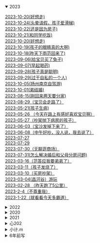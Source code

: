 
<details open><summary>2023</summary>
<p>

[2023-10-20(好想走)](https://www.jianshu.com/p/d2093ae11d11)<br>
[2023-10-24(头晕请假，孩子爱滑梯)](https://www.jianshu.com/p/65ee856a376e)<br>
[2023-10-22(还是因为房子)](https://www.jianshu.com/p/9b35d22267ad)<br>
[2023-10-21(和同学吃饭)](https://www.jianshu.com/p/2bdb80066178)<br>
[2023-10-20(好想走)](https://www.jianshu.com/p/c0490f99474c)<br>
[2023-10-19(孩子的眼睛真的大啊)](https://www.jianshu.com/p/c21568576690)<br>
[2023-10-18(昨天下雨范回来了)](https://www.jianshu.com/p/00d27f95c09d)<br>
[2023-09-06(给宝贝买了兔子)](https://www.jianshu.com/p/e0c544d9570f)<br>
[2023-09-07(早起喝药)](https://www.jianshu.com/p/4a0c084e79bd)<br>
[2023-09-28(孩子真是聪明)](https://www.jianshu.com/p/8ad71ca9a3f7)<br>
[2023-09-29(过于自私的一个人)](https://www.jianshu.com/p/6cb970d70cca)<br>
[2023-10-05(扬州南京自驾游)](https://www.jianshu.com/p/572c21303b6d)<br>
[2023-10-01(弟结婚)](https://www.jianshu.com/p/d2a7cad3bffc)<br>
[2023-08-15(刚回来两天要分家)](https://www.jianshu.com/p/da4158d5e5dc)<br>
[2023-08-29（宝贝会走路了）](https://www.jianshu.com/p/68042dc6ff03)<br>
[2023-05-21(孩子生病)](https://www.jianshu.com/p/912897c70114)<br>
[2023-05-26 （今天在路上有感好喜欢宝贝啊）](https://www.jianshu.com/p/839c825b1f5c)<br>
[2023-05-27（吵架抛下病房的孩子）](https://www.jianshu.com/p/dd7b6bfa4afb)<br>
[2023-06-03（宝沙发掉下来了）](https://www.jianshu.com/p/76e9a4acef5f)<br>
[2023-06-08（中午好吵，没人说，我去说了）](https://www.jianshu.com/p/83396f54e7d2)<br>
[2023-07-27](https://www.jianshu.com/p/dc20aafeaa7d)<br>
[2023-07-29](https://www.jianshu.com/p/a480e00e06fb)<br>
[2023-07-30（无聊逛商场）](https://www.jianshu.com/p/231805cad0bd)<br>
[2023-07-31(怎么解决婚后和父母分房问题)](https://www.jianshu.com/p/fe49cbe80ba4)<br>
[2023-03-16（范答应我要弟弟了）](https://www.jianshu.com/p/04d35f408be0)<br>
[2023-03-11（孩子发烧了）](https://www.jianshu.com/p/7165ac18a63f)<br>
[2023-03-10（买房吵架）](https://www.jianshu.com/p/b0bf52c0b496)<br>
[2023-03-04(昌河谷）游玩](https://www.jianshu.com/p/6321e1e3baea)<br>
[2023-02-28 （昨天跑了5公里）](https://www.jianshu.com/p/1c17a812feb6)<br>
[2023-2-4（不尊重我）](https://www.jianshu.com/p/9d84e7da311c)<br>
[2023-1-22（就看看今天多霸道）](https://www.jianshu.com/p/06ae089b3a95)<br>


</p>
</details>

<details ><summary>2022</summary>
<p>

[2022-12-01（命中注定](https://www.jianshu.com/p/71a12336caa6)<br>
[2022-11-30](https://www.jianshu.com/p/2077c12f92d4)<br>
[2022-11-21（都结束了，你还有心情 ）](https://www.jianshu.com/p/e04f9ec36a4e)<br>
[2022-11-01(新月份的开始，幸福的开始)](https://www.jianshu.com/p/c666d7b51931)<br>
[2022-10-23(还是一样受不了)](https://www.jianshu.com/p/0b6cdc8b4e32)<br>
[2022-10-01(真是受不了了)](https://www.jianshu.com/p/fea179a9548b)<br>
[2022-09-11(范同学结婚)](https://www.jianshu.com/p/9c69c298a8df)<br>
[2022-09-06(加班想走了)](https://www.jianshu.com/p/271cd7ec00b5)<br>
[2022-08-22(细数我俩之间的不愉快)](https://www.jianshu.com/p/19742eff8129)<br>
[2022-08-20_23(取快递，大吵一架，离婚)](https://www.jianshu.com/p/fa22892f72dd)<br>
[2022-08-8(4号一直到今天都没说话，又提到不高兴的事)](https://www.jianshu.com/p/1b50e8a2f706)<br>
[2022-08-15(今天同事结婚)](https://www.jianshu.com/p/9b06e67c15c3)<br>
[2022-08-07(看剧  幸福到万家)](https://www.jianshu.com/p/1e4c6da22083)<br>
[2022-08-06(最近燃起了一股希望)](https://www.jianshu.com/p/bf5ad71e498a)<br>
[2022-07-27(满月宴，吐槽对象家亲戚，cbn)](https://www.jianshu.com/p/22c02114a692)<br>
[2022-07-09（今天省考）](https://www.jianshu.com/p/03dde00fc25b)<br>
[2022-06-30（宝儿出生了）](https://www.jianshu.com/p/0f0a092a4ebe)<br>
[2022-06-29（宝宝要出生了）](https://www.jianshu.com/p/ce102dd1e504)<br>
[2022-06-24（用我的gopro拍夕阳）](https://www.jianshu.com/p/54952f3263c3)<br>
[2022-06-19](https://www.jianshu.com/p/1877d4ed5860)<br>
[2022-06-18(绝不是我想生气的)](https://www.jianshu.com/p/355fda841eef)<br>
[2022-06-16(昨天我28了)](https://www.jianshu.com/p/1aa1bd138452)<br>
[2022-06-04（今天逛）](https://www.jianshu.com/p/eb57d4114cc7)<br>
[2022-05-31(昨天又惹她生气，今天早点回家锻炼)](https://www.jianshu.com/p/ec90d1bd933c)<br>
[2022-05-24(今天买衣服，又生气)](https://www.jianshu.com/p/8f82bf1e5c64)<br>
[2022-05-22(昨日生气，周日去宏进市场)](https://www.jianshu.com/p/f125aa3e1aef)<br>
[2022-05-20(河滩逛，晚上气)](https://www.jianshu.com/p/7a38bdca0ba3)<br>
[2022-05-15(昨天吵架今天又是)](https://www.jianshu.com/p/a5985e873cbc)<br>
[2022-05-09(昨夜梦)](https://www.jianshu.com/p/aa320fae8b63)<br>
[2022-05-01(五一又吵架)](https://www.jianshu.com/p/f23ddf5fd9c5)<br>
[2022-04-23(今天吃烧烤)](https://www.jianshu.com/p/5ad16352ae2b)<br>
[2022-04-21（吵架第五天）](https://www.jianshu.com/p/508ac0be1db4)<br>
[2022-04-16(大张买东西撞车)](https://www.jianshu.com/p/f14190d1378d)<br>
[2022-04-10(休息，范提前过生日)](https://www.jianshu.com/p/a300f4b39427)<br>
[2022-04-8(周五爷爷生日)](https://www.jianshu.com/p/d9a4f3ba3d4d)<br>
[2022-04-07（河滩跑步）](https://www.jianshu.com/p/4ce983f240f8)<br>
[2022-04-03-04-05（清明露营）](https://www.jianshu.com/p/4d166fefd415)<br>
[2022-04-01-02（接他回来，公司春游）](https://www.jianshu.com/p/dd603342c5ff)<br>
[2022-03-29_30（去哄他）](https://www.jianshu.com/p/be556a3bdb0b)<br>
[2022-03-28(今天理发)](https://www.jianshu.com/p/c3ff74f45084)<br>
[2022-03-24_26瞎折腾，要回家](https://www.jianshu.com/p/1f5b7598071d)<br>
[2022-03-19-20(去植物园，把橙子滑板蹲坏了)](https://www.jianshu.com/p/c76a8a6e8d2b)<br>
[2022-03-13-14(去贴膜，奶奶回来了)](https://www.jianshu.com/p/6daddb7ce998)<br>
[2022-03-10（买到了xbox s）](https://www.jianshu.com/p/a12c9bf5a51b)<br>
[2022-03-05-06（照思维，买电视，看海豚）](https://www.jianshu.com/p/2ea6a217e83d)<br>
[2022-03-04（昨天半夜做梦被范叫醒了）](https://www.jianshu.com/p/ac8a360ad007)<br>
[2022-02-26-27（今天周日去，买花）](https://www.jianshu.com/p/004f6651a29e)<br>
[2022-02-23-24(带范回家，没找到不高兴)](https://www.jianshu.com/p/34bc70112741)<br>
[2022-02-20（去少林寺）](https://www.jianshu.com/p/da7a1b00fbf3)<br>
[2022-02-18-19(范回家)](https://www.jianshu.com/p/f6a43fe4526b)<br>
[2022-02-17(今天下雪)](https://www.jianshu.com/p/12ff9f8f2f0b)<br>
[2022-02-15-16(泉舜nian，被贴单)](https://www.jianshu.com/p/b50902f9d8af)<br>
[2022-02-14(果果生日，送范回家)](https://www.jianshu.com/p/41f150434864)<br>
[2022-02-12-13(有了个表，去宝龙)](https://www.jianshu.com/p/ae29c7a35aa3)<br>
[2022-02-11(开工利是)](https://www.jianshu.com/p/be0227a85325)<br>
[2022-02-09(放假最后一天)](https://www.jianshu.com/p/8d3612790f58)<br>
[2022-02-06-07-08(初六在家看电影)](https://www.jianshu.com/p/1dc29c91b9ec)<br>
[2022-02-04-05(去姑姑家，抓娃娃， 放风筝)](https://www.jianshu.com/p/20af875fdbf6)<br>
[2022-02-03(初三，在家学习，出去吃饭)](https://www.jianshu.com/p/ccddb28f6ae3)<br>
[2022-02-02(初二串亲戚，看花灯)](https://www.jianshu.com/p/e48c3a882df1)<br>
[2022-01-31－02-01(大年除夕)](https://www.jianshu.com/p/e33c3ba37b28)<br>
[2022-01-29-30(两年前的今天表白)](https://www.jianshu.com/p/8c4da54d74b5)<br>
[2022-01-27-28(试电能跑多远，去串亲戚)](https://www.jianshu.com/p/33de5ba9ae07)<br>
[2022-01-25-26(猫请吃饭，提车，串亲戚)](https://www.jianshu.com/p/27e602b03d86)<br>
[2022-01-22-23-24(今天放假:聚餐)](https://www.jianshu.com/p/e06e403ac51a)<br>
[2022-01-19-20(mian 和)](https://www.jianshu.com/p/f74d5cf97d2b)<br>
[2022-01-15-16(去关林，去检查，去河滩)](https://www.jianshu.com/p/8828b5dc3f1e)<br>
[2022-01-14(村里核酸，范回家)](https://www.jianshu.com/p/0039dabc320c)<br>
[2022-01-12-13(最angry的一天)](https://www.jianshu.com/p/26e005cfa941)<br>
[2022-01-09(给我哥的车保养)](https://www.jianshu.com/p/34ce342923f1)<br>
[2022-01-05-06-07(大雁逛，面试，辞)](https://www.jianshu.com/p/2f5e80528731)<br>
[2022-01-04(回门，下雪，独自闲逛)](https://www.jianshu.com/p/269d6005f0e5)<br>
[2022-1-3(去学校拿卷子改)](https://www.jianshu.com/p/da9edd1abb45)<br>
[2022-01-02(摘草莓)](https://www.jianshu.com/p/3af0a368a0de)<br>
[2022-1-1(结婚)](https://www.jianshu.com/p/9185b1a1c26d)<br>


</p>
</details>

<details ><summary>2020</summary>
<p>

[2020-07-13（衣服翻了）](https://www.jianshu.com/p/7f87b7b992ce)<br>
[2020-12-30（划水）](https://www.jianshu.com/p/60e7b629998c)<br>
[2020-12-29（老是生气）](https://www.jianshu.com/p/ca5da29c0d50)<br>
[2020-12-23-25（回家吃饭）](https://www.jianshu.com/p/992a999f4a20)<br>
[2020-12-22（落枕第二天）](https://www.jianshu.com/p/7d733a445b0f)<br>
[2020-12-21](https://www.jianshu.com/p/7c37ef7e0121)<br>
[2020-12-16（真的很不想上班）](https://www.jianshu.com/p/aaa80123afa2)<br>
[2020-12-14](https://www.jianshu.com/p/c3a9f79d4046)<br>
[2020-12-13（自找烦恼）](https://www.jianshu.com/p/4c9ffc55a431)<br>
[2020-12-12（意难平我）](https://www.jianshu.com/p/1700c6718797)<br>
[2020-12-11](https://www.jianshu.com/p/dbf119bc034f)<br>
[2020-12-06](https://www.jianshu.com/p/7af0ea981958)<br>
[2020-12-05（心情烦躁，早起锻炼）](https://www.jianshu.com/p/73ffa8bd4254)<br>
[2020-12-01（2020的）](https://www.jianshu.com/p/36b91a1f58ca)<br>
[2020-11-29（入冬的深圳）](https://www.jianshu.com/p/f9d5733af3cb)<br>
[2020-11-28](https://www.jianshu.com/p/aa76b6bcabf3)<br>
[2020-11-27（吃大餐）](https://www.jianshu.com/p/04dcf99e3700)<br>
[2020-11-23（早起的虫儿鸟被吃）](https://www.jianshu.com/p/92f68e5098f6)<br>
[2020-11-22（）](https://www.jianshu.com/p/f985ee5bf1ea)<br>
[2020-11-17（感冒还没好）](https://www.jianshu.com/p/aabc3f0776f1)<br>
[2020-11-16](https://www.jianshu.com/p/b4e6f9babf2d)<br>
[2020-11-15](https://www.jianshu.com/p/5e73516b1633)<br>
[2020-11-14（患得患失）](https://www.jianshu.com/p/acd348689b1c)<br>
[2020-11-12(脑袋发昏)](https://www.jianshu.com/p/47fd662fa982)<br>
[2020-11-11（难受）](https://www.jianshu.com/p/fd09a3673d08)<br>
[2020-11-10](https://www.jianshu.com/p/6fbb86fb48f9)<br>
[2020-11-09（基金涨势凶猛）](https://www.jianshu.com/p/ab64308c9a34)<br>
[2020-11-08 - 草稿](https://www.jianshu.com/p/2c0255e2387f)<br>
[2020-11-07](https://www.jianshu.com/p/b1195d0ddae0)<br>
[2020-11-06](https://www.jianshu.com/p/9926da0872b7)<br>
[2020-11-06](https://www.jianshu.com/p/08ddfc6e9e84)<br>
[2020-11-04（自信）](https://www.jianshu.com/p/03a6613c03fe)<br>
[2020-11-03（阿范来接我）](https://www.jianshu.com/p/364fb88ec89e)<br>
[2020-11-02（早起）](https://www.jianshu.com/p/3c79bb768469)<br>
[2020-11-01（跑步）](https://www.jianshu.com/p/69bab626ff03)<br>
[2020-10-31（考烤靠）](https://www.jianshu.com/p/a8c587409f57)<br>
[2020-10-30（摘抄）](https://www.jianshu.com/p/28dc71ce59ea)<br>
[2020-10-29（咸味）](https://www.jianshu.com/p/620389250985)<br>
[2020-10-28](https://www.jianshu.com/p/05b20231bd69)<br>
[2020-10-27(早安打工人)](https://www.jianshu.com/p/dc81edf571e5)<br>
[2020-10-26(菠菜南瓜粥)](https://www.jianshu.com/p/958415714a73)<br>
[2020-10-25](https://www.jianshu.com/p/d412f75eede7)<br>
[2020-10-24](https://www.jianshu.com/p/794c84614596)<br>
[2020-10-23（又是划水摸鱼的一天）](https://www.jianshu.com/p/12895bd56025)<br>
[2020-10-22（充满爱意的早上）](https://www.jianshu.com/p/d2da416cb39c)<br>
[2020-10-21（狗范暴躁的一天）](https://www.jianshu.com/p/a006e0fb9404)<br>
[2020-10-20(我哥又来深圳了，阿范来接我)](https://www.jianshu.com/p/327b620cdfa1)<br>
[2020-10-19](https://www.jianshu.com/p/75bfe4a410d4)<br>
[2020-10-18（惬意周末）](https://www.jianshu.com/p/abbb3d2f0272)<br>
[2020-10-17（忙碌逛街做饭的周末）](https://www.jianshu.com/p/03cc7bf61578)<br>
[2020-10-16(周五，休息)](https://www.jianshu.com/p/75d15b8fccc9)<br>
[2020-10-15](https://www.jianshu.com/p/c871f06c34c1)<br>
[2020-10-14(以为今天是星期四)](https://www.jianshu.com/p/a265d7044690)<br>
[2020-10-13 微风细雨](https://www.jianshu.com/p/586389aed4a7)<br>
[2020-10-12(划水第二天)](https://www.jianshu.com/p/cb3b19e390d5)<br>
[2020-10-11（节后带饭）](https://www.jianshu.com/p/104cdbdce11f)<br>
[2020-10-10](https://www.jianshu.com/p/646479732bfd)<br>


</p>
</details>

<details ><summary>2021</summary>
<p>

[2021-12-27_28_30（看雪中悍刀行，去看电动车）](https://www.jianshu.com/p/a9e713c57d67)<br>
[2021-12-25（试妆同学聚会）](https://www.jianshu.com/p/92ab36f42e92)<br>
[2021-12-24_25_26（试妆同学聚会）](https://www.jianshu.com/p/09d2fb20c0ea)<br>
[2021-12-19_20（产检辅j培训）](https://www.jianshu.com/p/66fbdc52bb0b)<br>
[2021-12-14（司辅面试）](https://www.jianshu.com/p/fd84b51951a6)<br>
[2021-12-11(在家做了一套题，准备面试)](https://www.jianshu.com/p/cd6e23825db9)<br>
[2021-12-9-10（到处跑，通知同学）](https://www.jianshu.com/p/8043542e9cde)<br>
[2021-12-08（翻出了老胶片）](https://www.jianshu.com/p/cabaa807dd04)<br>
[2021-12-06（爱过别人，把最好的都给了别人）](https://www.jianshu.com/p/0e9af6c11b67)<br>
[2021-12-04-05（出来溜达）](https://www.jianshu.com/p/1a4651ffbe8f)<br>
[2021-12-01-02（领证）](https://www.jianshu.com/p/fec7ec610b4e)<br>
[2021-11-28（yun检）](https://www.jianshu.com/p/8d5112bc80a1)<br>
[2021-11-21（修完车找）](https://www.jianshu.com/p/79ebbb4ac1e8)<br>
[2021-11-19（体检拉家具修车）](https://www.jianshu.com/p/a4e5afa9e050)<br>
[2021-11-13_14（拍登记照）](https://www.jianshu.com/p/bc14f7ec853e)<br>
[2021-11-12（做了一个神奇的梦）](https://www.jianshu.com/p/dbd5b6b3735e)<br>
[2021-11-06-07（辅警面试挑婚纱）](https://www.jianshu.com/p/059e73fdde92)<br>
[2021-11-04-05（连跑两天）](https://www.jianshu.com/p/fb5c3c63a41f)<br>
[2021-11-01（这个月努力跑步）](https://www.jianshu.com/p/307f242690ef)<br>
[2021-10-31（楂红薯）](https://www.jianshu.com/p/1a82fcdbe076)<br>
[2021-10-30（辅警体测）](https://www.jianshu.com/p/ceab65266936)<br>
[2021-10-28-29（出红薯，静心，锻炼，告别）](https://www.jianshu.com/p/de377c309b89)<br>
[2021-10-25 -26（上班辞职过生日](https://www.jianshu.com/p/ae4af4b85646)<br>
[2021-10-23-24](https://www.jianshu.com/p/4bcbb2c02374)<br>
[2021-10-21-22(周四去见，周五闲聊)](https://www.jianshu.com/p/724c3d965a6c)<br>
[2021-10-19（请假去事务科） - 草稿](https://www.jianshu.com/p/9b0901def377)<br>
[2021-10-16－17（去八中考试，去看车展）](https://www.jianshu.com/p/d4a33e2f1ecf)<br>
[2021-10-15（遇事不要慌，碰车）](https://www.jianshu.com/p/481e8039c010)<br>
[2021-10-14（看结婚日）](https://www.jianshu.com/p/b1610560cd85)<br>
[2021-10-11-13（和父母去看家具13号上班）](https://www.jianshu.com/p/ff99c2a6767f)<br>
[2021-10-10](https://www.jianshu.com/p/b706317b9568)<br>
[2021-10-05-06](https://www.jianshu.com/p/4a6786541714)<br>
[2021-10-04（泉舜买包）](https://www.jianshu.com/p/2ba15ea610de)<br>
[2021-10-03（憋屈加疏导）](https://www.jianshu.com/p/fa4a4c599ef6)<br>
[2021-10-01-02](https://www.jianshu.com/p/ad9d13f932b3)<br>
[2021-09-29（又去面试了）](https://www.jianshu.com/p/ef1d5a387c1b)<br>
[2021-09-26－27（今天去泉舜上班）](https://www.jianshu.com/p/44ae1b9de409)<br>
[2021-09-23（总感觉今天要写点什么）](https://www.jianshu.com/p/1d837ff69afa)<br>
[2021-09-21（中秋订婚）](https://www.jianshu.com/p/5a316ce0769a)<br>
[2021-09-19（今天和姑父去看车）](https://www.jianshu.com/p/f68caf5e403f)<br>
[2021-09-13-14(周一去看车)](https://www.jianshu.com/p/a9477e9cb1d1)<br>
[2021-09-12(昨晚做了一夜梦)](https://www.jianshu.com/p/ffc61f97755f)<br>
[2021-09-11(就这8月15的月亮能圆)](https://www.jianshu.com/p/56667cb1cfa9)<br>
[2021-09-08(从没把我的话放在心上)](https://www.jianshu.com/p/f48e8d947ba5)<br>
[2021-09-04-05](https://www.jianshu.com/p/a8becd12b87b)<br>
[2021-09-02(河滩逛一逛)](https://www.jianshu.com/p/99407892a9b7)<br>
[2021-09-01(九月第一天)](https://www.jianshu.com/p/996d672fae7c)<br>
[2021-08-30（真的很委屈）](https://www.jianshu.com/p/29666a28e9e1)<br>
[2021-08-24-25（在家的日子太舒服）](https://www.jianshu.com/p/ad7abfebd2c8)<br>
[2021-08-26_28（出来溜达）](https://www.jianshu.com/p/580abf2d920c)<br>
[2021-08-23（出来玩）](https://www.jianshu.com/p/5b552c414a7d)<br>
[2021-08-18（复查视力）](https://www.jianshu.com/p/b8e41569244a)<br>
[2021-08-17（夏天里最遗憾的事）](https://www.jianshu.com/p/11b5fcce8591)<br>
[2021-08-14（今天七夕）](https://www.jianshu.com/p/320028736912)<br>
[2021-08-11-13（逛河滩，治眼）](https://www.jianshu.com/p/db565492e5d0)<br>
[2021-08-08－09（范出成绩了）](https://www.jianshu.com/p/d7843397c9bf)<br>
[2021-08-07（出来聚餐）](https://www.jianshu.com/p/daae076e5b9b)<br>
[2021-08-06（今天运动跑10公里）](https://www.jianshu.com/p/6342b17523cd)<br>
[2021-08-05（今天去理发捉蝉）](https://www.jianshu.com/p/4dd13094526b)<br>
[2021-08-04（去博爱眼科看眼）](https://www.jianshu.com/p/bdc1a3e82973)<br>
[2021-08-03（大早上被喊去打疫苗）](https://www.jianshu.com/p/6ca5e50c3a3c)<br>
[2021-08-02（在家）](https://www.jianshu.com/p/605b8d976bf4)<br>
[2021-08-01（在家第四天，验视力）](https://www.jianshu.com/p/67ee8cca9f2a)<br>
[2021-07-31（在家第三天）](https://www.jianshu.com/p/b428adc2c585)<br>
[2021-07-30（在家第二天，出门开车）](https://www.jianshu.com/p/bb44c15a8cac)<br>
[2021-07-29（在家第一天）](https://www.jianshu.com/p/068630f18c77)<br>
[2021-7-28（到家了）](https://www.jianshu.com/p/41b80805f12e)<br>
[2021-7-27（打包回家）](https://www.jianshu.com/p/37dea3751b68)<br>
[2021-07-26(最后一天上班)](https://www.jianshu.com/p/26f3f15f852c)<br>
[2021-07-25(周日计划去吃烤羊排)](https://www.jianshu.com/p/e6863415d969)<br>
[2021-07-24（今天周六买黄金）](https://www.jianshu.com/p/abb3f83d4f10)<br>
[2021-07-23(今天公司聚餐吃烤羊腿)](https://www.jianshu.com/p/885312385192)<br>
[2021-07-22(今天已经没任务)](https://www.jianshu.com/p/1141f9cf1b58)<br>
[2021-07-18(周末休息，去吃酸菜鱼)](https://www.jianshu.com/p/29f94102898a)<br>
[2021-07-17(牙齿好了起来，下午团建吃饭)](https://www.jianshu.com/p/50981fe36ae6)<br>
[2021-07-13(牙疼范病)](https://www.jianshu.com/p/05b23f5a4a95)<br>
[2021-07-12(范老弟来接我)](https://www.jianshu.com/p/53e5f17f5989)<br>
[2021-07-11(牙疼脸肿)](https://www.jianshu.com/p/aa885bb3ee7f)<br>
[2021-07-06（吃瓜吃瓜）](https://www.jianshu.com/p/4a8a842ca5f8)<br>
[2021-07-05(今天提了离职)](https://www.jianshu.com/p/4347a81f73a6)<br>
[2021-07-03(好久没联系的实习同事联系我了)](https://www.jianshu.com/p/60bc4bd3b7ae)<br>
[2021-06-22（抢到了switch却不纠结买不买）](https://www.jianshu.com/p/1ab8aa5f3f88)<br>
[2021-06-21(中午回家下暴雨)](https://www.jianshu.com/p/9bffc0c94c7d)<br>
[2021-06-20(休息的一天)](https://www.jianshu.com/p/391922231a49)<br>
[2021-06-17(蜈支洲岛)](https://www.jianshu.com/p/b5cc45c978a9)<br>
[2021-06-16(选片置气)](https://www.jianshu.com/p/0eac75749111)<br>
[2021-06-15(今天拍婚纱照)](https://www.jianshu.com/p/8359151eb181)<br>
[2021-06-14(三亚)](https://www.jianshu.com/p/a284fd4b936f)<br>
[2021-06-13(端午去三亚)](https://www.jianshu.com/p/2ac8e8d09553)<br>
[2021-06-11（端午等放假）](https://www.jianshu.com/p/12adc0c255bd)<br>
[2021-06-09](https://www.jianshu.com/p/1d932bf8fe65)<br>
[2021-06-08（美甲）](https://www.jianshu.com/p/541b096f914d)<br>
[2021-06-07（周一整理衣服）](https://www.jianshu.com/p/8d8e100a675e)<br>
[2021-06-06(周末理发)](https://www.jianshu.com/p/34d2b207cb78)<br>
[2021-06-05(周六放假，百合花开)](https://www.jianshu.com/p/f468bbd51a55)<br>
[2021-06-03(耳机到了)](https://www.jianshu.com/p/aa3e64c71fbf)<br>
[2021-06-02(约定三亚拍照)](https://www.jianshu.com/p/c66d920444c1)<br>
[2021-06-01(错了)](https://www.jianshu.com/p/c6f6bf6a40d8)<br>
[2021-05-30(发现前男，不开心)](https://www.jianshu.com/p/43cb1f92e96d)<br>
[2021-05-27(接近一周没有记录)](https://www.jianshu.com/p/559e3fe46644)<br>
[2021-05-22(周六取戒指)](https://www.jianshu.com/p/933af88e1e26)<br>
[2021-05-20（520， 发了一个大红包）](https://www.jianshu.com/p/8a3c00fdbc70)<br>
[2021-05-19（今天有在努力运动）](https://www.jianshu.com/p/73ee6d226ff3)<br>
[2021-05-17（今天范休息，买戒指）](https://www.jianshu.com/p/9109fc63539b)<br>
[2021-05-16（干点正事）](https://www.jianshu.com/p/423bb5b15b43)<br>
[2021-05-14-15（教资面，生气三）](https://www.jianshu.com/p/9b968ee73d30)<br>
[2021-05-12(操场大变样)](https://www.jianshu.com/p/6ac57c064431)<br>
[2021-05-08（今天提前下班，跑步特别有劲）](https://www.jianshu.com/p/945ff00c10cd)<br>
[2021-05-07（今天有在努力运动）](https://www.jianshu.com/p/fa0d329af858)<br>
[2021-05-05（劳动炸东西）](https://www.jianshu.com/p/86393041bed3)<br>
[2021-05-04（哄好了）](https://www.jianshu.com/p/60d35668eec8)<br>
[2021-05-03(多梦的一夜)](https://www.jianshu.com/p/5a0a8496dda3)<br>
[2021-05-01－02(顺德之行)](https://www.jianshu.com/p/da3dc90591f8)<br>
[2021-04-26-27（两天下班都跟晚）](https://www.jianshu.com/p/2acbfe9d0c04)<br>
[2021-04-23（爷爷生日）](https://www.jianshu.com/p/2388cf88a4a6)<br>
[2021-04-21，22(最近压力大，任务重)](https://www.jianshu.com/p/441f3734bde4)<br>
[2021-04-18（放假前踌躇满志）](https://www.jianshu.com/p/480e1309da87)<br>
[2021-04-17（下了暗黑破坏神2）](https://www.jianshu.com/p/ca738b199ec4)<br>
[2021-04-16（今天周五）](https://www.jianshu.com/p/5218e5cdc97b)<br>
[2021-04-14(放宽心态加油跑步)](https://www.jianshu.com/p/a06b6b379d9c)<br>
[2021-04-11(今天在家玩游戏)](https://www.jianshu.com/p/66862b49ddc5)<br>
[2021-04-05（清明的最后一天）](https://www.jianshu.com/p/334ca98c311c)<br>
[2021–04–04(吃大渔，省考出成绩)](https://www.jianshu.com/p/cb19848486e2)<br>
[2021-04-03(昨天做的梦太可怕了)](https://www.jianshu.com/p/8a1047be1bad)<br>
[2021-04-02(今天放假)](https://www.jianshu.com/p/e7a0acbe62e6)<br>
[2021-04-01（跑步记录）](https://www.jianshu.com/p/fff3be170c19)<br>
[2021-03-29-31（今天有在好好锻炼）](https://www.jianshu.com/p/4985e22ed634)<br>
[2021-03-28(今天做了鸡爪煲)](https://www.jianshu.com/p/331a679a7ab4)<br>
[2021-03-26](https://www.jianshu.com/p/9db4f2ecbfc6)<br>
[2021-03-22(量戒指)](https://www.jianshu.com/p/d8b2eecbc688)<br>
[2021-03-17(理发)](https://www.jianshu.com/p/1e559ce342b8)<br>
[2021-03-15*16](https://www.jianshu.com/p/fecdcf6d5c6b)<br>
[2021-03-14(公务员考试)](https://www.jianshu.com/p/f54b67bb77bf)<br>
[2021-03-13(今天逛了婚博会)](https://www.jianshu.com/p/003f4231025c)<br>
[2021-03-11(周四)](https://www.jianshu.com/p/6baff951be16)<br>
[2021-03-06(今天去见了一个朋友)](https://www.jianshu.com/p/97bc5999315b)<br>
[2021-03-05(心情好难过)](https://www.jianshu.com/p/cbce23a50a01)<br>
[2021-03-03（今天周三提前下班）](https://www.jianshu.com/p/a257114d0bb2)<br>
[2021-03-02（坚持了两天跑步）](https://www.jianshu.com/p/9a031437ee1d)<br>
[2021-02-28（周末。。。。。。。。。）](https://www.jianshu.com/p/12d318f6fc5d)<br>
[2021-02-27(周六)](https://www.jianshu.com/p/b1d394ec4df8)<br>
[2021-02-25](https://www.jianshu.com/p/6c98356912fa)<br>
[2021-02-24(家里下雪了)](https://www.jianshu.com/p/ddb001cdcc0d)<br>
[2021-02-21(休息，我俩一年了，晚上真不高兴)](https://www.jianshu.com/p/14b6d7442343)<br>
[2021-02-20(周六加班)](https://www.jianshu.com/p/fe2961ca00ca)<br>
[2021-02-19（初八）](https://www.jianshu.com/p/bb4aa4e6e70c)<br>
[2021-02-18（初七上班有红包）](https://www.jianshu.com/p/cad24e3157f0)<br>
[2021-02-17（初六回深圳）](https://www.jianshu.com/p/f65dc838a26e)<br>
[2021-02-16(初五)](https://www.jianshu.com/p/4f7f4a83db40)<br>
[2021-02-15(初四去华山)](https://www.jianshu.com/p/364af85b2f01)<br>
[2021-02-14(今天初三)](https://www.jianshu.com/p/e19ebf2179d3)<br>
[2021-02-12(大年初一)](https://www.jianshu.com/p/e2d754116507)<br>
[2021-02-13(大年初二钓鱼)](https://www.jianshu.com/p/1575ef90da89)<br>
[2021-02-11（放炮，去他家）](https://www.jianshu.com/p/c37ff0dacb57)<br>
[2021-02-10（阿范来我家）](https://www.jianshu.com/p/07ee650564a4)<br>
[2021-02-09(在家的第一天)](https://www.jianshu.com/p/755ccce127a6)<br>
[2021-02-08(回家回家)](https://www.jianshu.com/p/9b76aaa5d7e5)<br>
[2021-02-07(回家前一天总有点感伤)](https://www.jianshu.com/p/846f4208aaef)<br>
[2021-02-06(颓废的一天)](https://www.jianshu.com/p/09ab389456c4)<br>
[2021-02-04_05(滑板)](https://www.jianshu.com/p/245f96aa0af0)<br>
[2021-02-03(吃鱼，玩滑板)](https://www.jianshu.com/p/42c3fbbdcf34)<br>
[2021-02-01（考公，还书）](https://www.jianshu.com/p/a94086a1a80b)<br>
[2021-01-30  31（聚餐野游）](https://www.jianshu.com/p/c5ec7a8bcbc4)<br>
[2021-01-29（下午茶加摔炮）](https://www.jianshu.com/p/61105d9f83d3)<br>
[2021-01-25（进入夏天）](https://www.jianshu.com/p/df94d23ac29a)<br>
[2021-01-23（繁忙周六）](https://www.jianshu.com/p/dd5501d345b5)<br>
[2021-01-17（钢铁侠）](https://www.jianshu.com/p/b381750986b8)<br>
[2021-01-16](https://www.jianshu.com/p/99ebade23bf4)<br>
[2021-01-15（规律的生活）](https://www.jianshu.com/p/e6d16082805b)<br>
[2021-01-13（不寻常的昨天）](https://www.jianshu.com/p/6f173cb68a11)<br>
[2021-01-11（超级冷的一天）](https://www.jianshu.com/p/bb3bdcf16d8b)<br>
[2021-01-08（周五）](https://www.jianshu.com/p/f19808174a61)<br>
[2021-01-07（早起喝粥）](https://www.jianshu.com/p/42b9386e7b1a)<br>
[2021-01](https://www.jianshu.com/p/ceafaab4c5c9)<br>
[2021-1-1（逛了一天）](https://www.jianshu.com/p/0858caa9b130)<br>


</p>
</details>

<details ><summary>心202</summary>
<p>

[心2021-06-25(](https://www.jianshu.com/p/9e54019e84a2)<br>


</p>
</details>

<details ><summary>小计.m</summary>
<p>

[小计](https://www.jianshu.com/p/024c484305d1)<br>


</p>
</details>

<details ><summary>6年前写</summary>
<p>

[6年前写的](https://www.jianshu.com/p/b20115d3aa68)<br>


</p>
</details>
